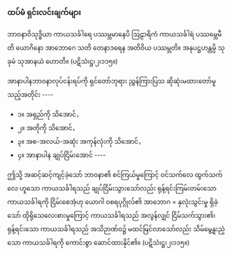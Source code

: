 ### ထပ်မံ ရှင်းလင်းချက်များ

ဘာ၀နာဝိသုဒ္ဓိယာ ကာယသင်္ခါရေ ပဿမ္ဘမာနေပိ ဩဠာရိကံ ကာယသင်္ခါရံ ပဿမ္ဘေမီတိ ယောဂိနော အာဘောဂေ သတိ တေနာဒရေန အတိဝိယ ပဿမ္ဘတိ။ 
အနုပဋ္ဌဟန္တမ္ပိ သုခုမံ သုအာနယံ ဟောတိ။
<r>(ပဋိသံ၊ဋ္ဌ၊၂၊၁၁၅။)</r>

အာနာပါနဘာ၀နာလုပ်ငန်းရပ်ကို ရှင်တော်ဘုရား ညွှန်ကြားပြသ ဆိုဆုံးမထားတော်မူသည့်အတိုင်း ----

- ၁။ အရှည်ကို သိအောင်，
- ၂။ အတိုကို သိအောင်，
- ၃။ အစ-အလယ်-အဆုံး အကုန်လုံးကို သိအောင်，
- ၄။ အာနာပါန ချုပ်ငြိမ်းအောင် ----

ဤသို့ အဆင့်ဆင့်ကျင့်ခဲ့သော် ဘာ၀နာ၏ စင်ကြယ်မှုကြောင့် ဝင်သက်လေ ထွက်သက်လေ ဟူသော ကာယသင်္ခါရသည် ချုပ်ငြိမ်းသွားသော်လည်း ရုန့်ရင်းကြမ်းတမ်းသော ကာယသင်္ခါရကို ငြိမ်းစေအံ့ဟု ယောဂါ ၀စရပုဂ္ဂိုလ်၏ အာဘောဂ = နှလုံးသွင်းမှု ရှိခဲ့သော် ထိုရိုသေလေးစားမှုကြောင့် ကာယသင်္ခါရသည် အလွန်လျှင် ငြိမ်သက်သွား၏၊ ရုန့်ရင်းသော ကာယသင်္ခါရသည် အသိဉာဏ်၀၌ မထင်မြင်လာသော်လည်း သိမ်မွေ့နူးညံ့ သော ကာယသင်္ခါရကို ကောင်းစွာ ဆောင်ထားနိုင်၏။ (ပဋိသံ၊ဋ္ဌ၊၂၊၁၁၅။)
